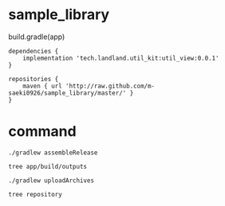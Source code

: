 # sample_library

build.gradle(app)

```
dependencies {
    implementation 'tech.landland.util_kit:util_view:0.0.1'
}

repositories {
    maven { url 'http://raw.github.com/m-saeki0926/sample_library/master/' }
}
```

# command

```
./gradlew assembleRelease
```

```
tree app/build/outputs
```

```
./gradlew uploadArchives
```

```
tree repository
```
